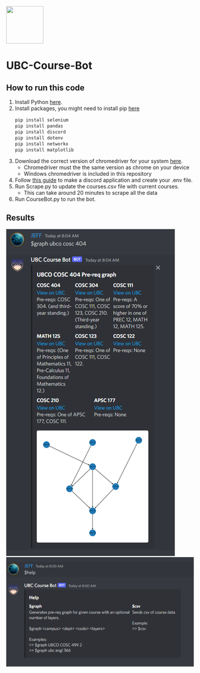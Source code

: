 <img src="coursebot_logo.png" style="width:100px;height:100px;"/>

# UBC-Course-Bot

## How to run this code
1. Install Python [here](https://www.python.org/downloads/).
2. Install packages, you might need to install pip [here](https://pip.pypa.io/en/stable/installation/)
    ```
    pip install selenium
    pip install pandas
    pip install discord
    pip install dotenv
    pip install networkx
    pip install matplotlib
    ```
3. Download the correct version of chromedriver for your system [here](https://chromedriver.chromium.org/downloads).
    * Chromedriver must the the same version as chrome on your device
    * Windows chromedriver is included in this repository
4. Follow [this guide](https://realpython.com/how-to-make-a-discord-bot-python/#how-to-make-a-discord-bot-in-python) to make a discord application and create your .env file.
5. Run Scrape.py to update the courses.csv file with current courses.
    * This can take around 20 minutes to scrape all the data
6. Run CourseBot.py to run the bot.

## Results

![sc_2](screenshot_2.PNG)
![sc_1](screenshot_1.PNG)
